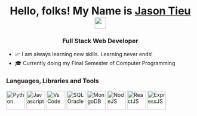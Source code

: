 <h1 align= "center" > Hello, folks! My Name is <a href="https://www.linkedin.com/in/halfstack/"> Jason Tieu </a> <img src="https://raw.githubusercontent.com/MartinHeinz/MartinHeinz/master/wave.gif" width="30px"> </h1>
<h3 align="center"> Full Stack Web Developer </h3> 

- 📈 I am always learning new skills. Learning never ends!
- 🎓 Currently doing my Final Semester of Computer Programming

### Languages, Libraries and Tools
<div>
 <img alt="Python" width="50px" src="https://cdn3.iconfinder.com/data/icons/logos-and-brands-adobe/512/267_Python-512.png" />
 <img alt="Javascript" width="50px" src="https://upload.wikimedia.org/wikipedia/commons/thumb/6/6a/JavaScript-logo.png/600px-JavaScript-logo.png?20120221235433"/>
 <img alt="Vs Code" width="50px" src="https://upload.wikimedia.org/wikipedia/commons/9/9a/Visual_Studio_Code_1.35_icon.svg" />
 <img alt="SQL Oracle" width="50px" src="https://upload.wikimedia.org/wikipedia/en/thumb/6/68/Oracle_SQL_Developer_logo.svg/800px-Oracle_SQL_Developer_logo.svg.png"/> 
 <img alt="MongoDB" height="50px" src="https://upload.wikimedia.org/wikipedia/commons/9/93/MongoDB_Logo.svg" />
 <img alt="NodeJS" height="50px" src="https://upload.wikimedia.org/wikipedia/commons/d/d9/Node.js_logo.svg"/>
 <img alt="ReactJS" width="50px" src="https://upload.wikimedia.org/wikipedia/commons/a/a7/React-icon.svg" />
 <img alt="ExpressJS" height="50px" src="https://upload.wikimedia.org/wikipedia/commons/6/64/Expressjs.png"/> 
</div>
